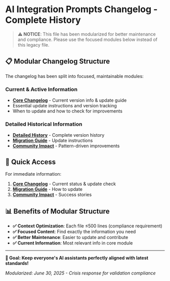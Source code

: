 # AI Integration Prompts Changelog - Complete History

> **⚠️ NOTICE**: This file has been modularized for better maintenance and compliance.
> Please use the focused modules below instead of this legacy file.

## 📋 Modular Changelog Structure

The changelog has been split into focused, maintainable modules:

### **Current & Active Information**
- **[Core Changelog](prompt-changelog-core.md)** - Current version info & update guide
- Essential update instructions and version tracking
- When to update and how to check for improvements

### **Detailed Historical Information**
- **[Detailed History](prompt-changelog-details.md)** - Complete version history
- **[Migration Guide](prompt-changelog-migration.md)** - Update instructions
- **[Community Impact](prompt-changelog-community.md)** - Pattern-driven improvements

## 🎯 Quick Access

For immediate information:
1. **[Core Changelog](prompt-changelog-core.md)** - Current status & update check
2. **[Migration Guide](prompt-changelog-migration.md)** - How to update
3. **[Community Impact](prompt-changelog-community.md)** - Success stories

## 📊 Benefits of Modular Structure

- **✅ Context Optimization**: Each file ≤500 lines (compliance requirement)
- **✅ Focused Content**: Find exactly the information you need
- **✅ Better Maintenance**: Easier to update and contribute
- **✅ Current Information**: Most relevant info in core module

---

**🎯 Goal: Keep everyone's AI assistants perfectly aligned with latest standards!**

*Modularized: June 30, 2025 - Crisis response for validation compliance*